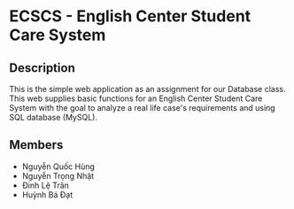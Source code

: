 # ECSCS - English Center Student Care System
## Description
This is the simple web application as an assignment for our Database class. This web supplies basic functions for an English Center Student Care System with the goal to analyze a real life case's requirements and using SQL database (MySQL).
## Members
- Nguyễn Quốc Hùng
- Nguyễn Trọng Nhật
- Đinh Lệ Trân
- Huỳnh Bá Đạt
